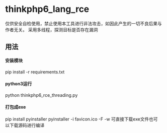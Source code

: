 # thinkphp6_lang_rce
仅供安全自检使用，禁止使用本工具进行非法攻击，如因此产生的一切不良后果与作者无关。
采用多线程，探测目标是否存在漏洞
## 用法
#### 安装模块
pip install -r requirements.txt
#### python3运行
python thinkphp6_rce_threading.py
#### 打包成exe
pip install pyinstaller
pyinstaller -i favicon.ico -F -w 
可直接下载exe文件也可以下载源码进行编译
